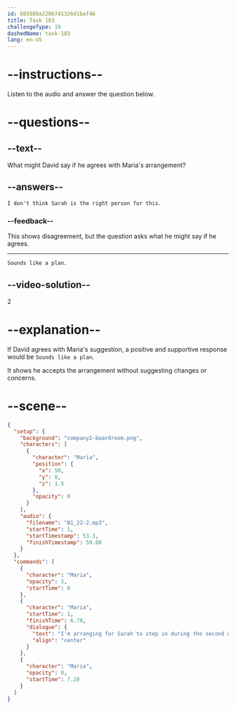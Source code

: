 ```yaml
---
id: 685688a2206741326d1baf46
title: Task 103
challengeType: 19
dashedName: task-103
lang: en-US
---
```


<!-- (Audio) Maria: I'm arranging for Sarah to step in during the second week of July until Bob returns at the end of the month. -->

<!-- SPEAKING -->

# --instructions--

Listen to the audio and answer the question below.

# --questions--

## --text--

What might David say if he agrees with Maria's arrangement?

## --answers--

`I don't think Sarah is the right person for this.`

### --feedback--

This shows disagreement, but the question asks what he might say if he agrees.

---

`Sounds like a plan.`

## --video-solution--

2

# --explanation--

If David agrees with Maria's suggestion, a positive and supportive response would be `Sounds like a plan`.

It shows he accepts the arrangement without suggesting changes or concerns.

# --scene--

```json
{
  "setup": {
    "background": "company2-boardroom.png",
    "characters": [
      {
        "character": "Maria",
        "position": {
          "x": 50,
          "y": 0,
          "z": 1.5
        },
        "opacity": 0
      }
    ],
    "audio": {
      "filename": "B1_22-2.mp3",
      "startTime": 1,
      "startTimestamp": 53.3,
      "finishTimestamp": 59.08
    }
  },
  "commands": [
    {
      "character": "Maria",
      "opacity": 1,
      "startTime": 0
    },
    {
      "character": "Maria",
      "startTime": 1,
      "finishTime": 6.78,
      "dialogue": {
        "text": "I'm arranging for Sarah to step in during the second week of July until Bob returns at the end of the month.",
        "align": "center"
      }
    },
    {
      "character": "Maria",
      "opacity": 0,
      "startTime": 7.28
    }
  ]
}
```
